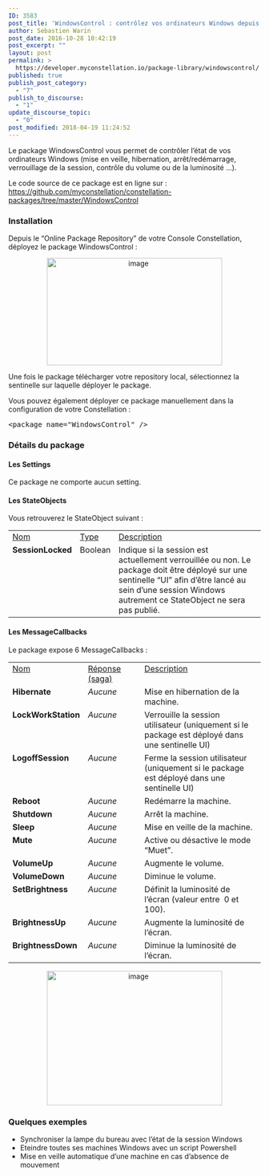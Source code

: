 ```yaml
---
ID: 3583
post_title: 'WindowsControl : contrôlez vos ordinateurs Windows depuis Constellation'
author: Sebastien Warin
post_date: 2016-10-28 10:42:19
post_excerpt: ""
layout: post
permalink: >
  https://developer.myconstellation.io/package-library/windowscontrol/
published: true
publish_post_category:
  - "7"
publish_to_discourse:
  - "1"
update_discourse_topic:
  - "0"
post_modified: 2018-04-19 11:24:52
---
```

Le package WindowsControl vous permet de contrôler l’état de vos ordinateurs Windows (mise en veille, hibernation, arrêt/redémarrage, verrouillage de la session, contrôle du volume ou de la luminosité …).

Le code source de ce package est en ligne sur : <a href="https://github.com/myconstellation/constellation-packages/tree/master/WindowsControl">https://github.com/myconstellation/constellation-packages/tree/master/WindowsControl</a>
<h3>Installation</h3>
Depuis le “Online Package Repository” de votre Console Constellation, déployez le package WindowsControl :
<p align="center"><a href="https://developer.myconstellation.io/wp-content/uploads/2016/10/image-162.png"><img style="background-image: none; padding-top: 0px; padding-left: 0px; display: inline; padding-right: 0px; border-width: 0px;" title="image" src="https://developer.myconstellation.io/wp-content/uploads/2016/10/image_thumb-146.png" alt="image" width="350" height="214" border="0" /></a></p>
Une fois le package télécharger votre repository local, sélectionnez la sentinelle sur laquelle déployer le package.

Vous pouvez également déployer ce package manuellement dans la configuration de votre Constellation :
<pre class="lang:html5 decode:true">&lt;package name="WindowsControl" /&gt;</pre>
<h3>Détails du package</h3>
<h4>Les Settings</h4>
Ce package ne comporte aucun setting.
<h4>Les StateObjects</h4>
Vous retrouverez le StateObject suivant :
<table border="0" width="100%" cellspacing="0" cellpadding="2">
<tbody>
<tr>
<td valign="top" width="10"><u>Nom</u></td>
<td valign="top" width="10"><u>Type</u></td>
<td valign="top" width="446"><u>Description</u></td>
</tr>
<tr>
<td valign="top" width="10"><strong>SessionLocked</strong></td>
<td valign="top" width="10">Boolean</td>
<td valign="top" width="446">Indique si la session est actuellement verrouillée ou non. Le package doit être déployé sur une sentinelle “UI” afin d’être lancé au sein d’une session Windows autrement ce StateObject ne sera pas publié.</td>
</tr>
</tbody>
</table>
<h4 align="left">Les MessageCallbacks</h4>
Le package expose 6 MessageCallbacks :
<table border="0" width="100%" cellspacing="0" cellpadding="2">
<tbody>
<tr>
<td valign="top" width="10"><u>Nom</u></td>
<td valign="top" width="141"><u>Réponse (saga)</u></td>
<td valign="top" width="407"><u>Description</u></td>
</tr>
<tr>
<td valign="top" width="10"><strong>Hibernate</strong></td>
<td valign="top" width="141"><em>Aucune</em></td>
<td valign="top" width="407">Mise en hibernation de la machine.</td>
</tr>
<tr>
<td valign="top" width="10"><strong>LockWorkStation</strong></td>
<td valign="top" width="141"><em>Aucune</em></td>
<td valign="top" width="407">Verrouille la session utilisateur (uniquement si le package est déployé dans une sentinelle UI)</td>
</tr>
<tr>
<td valign="top" width="10"><strong>LogoffSession</strong> <i></i></td>
<td valign="top" width="141"><em>Aucune</em></td>
<td valign="top" width="407">Ferme la session utilisateur (uniquement si le package est déployé dans une sentinelle UI)</td>
</tr>
<tr>
<td valign="top" width="10"><strong>Reboot</strong> <i></i></td>
<td valign="top" width="141"><em>Aucune</em></td>
<td valign="top" width="407">Redémarre la machine.</td>
</tr>
<tr>
<td valign="top" width="10"><strong>Shutdown</strong></td>
<td valign="top" width="141"><em>Aucune</em></td>
<td valign="top" width="407">Arrêt la machine.</td>
</tr>
<tr>
<td valign="top" width="10"><strong>Sleep</strong></td>
<td valign="top" width="141"><em>Aucune</em></td>
<td valign="top" width="407">Mise en veille de la machine.</td>
</tr>
<tr>
<td valign="top" width="10"><strong>Mute</strong></td>
<td valign="top" width="141"><em>Aucune</em></td>
<td valign="top" width="407">Active ou désactive le mode “Muet”.</td>
</tr>
<tr>
<td valign="top" width="10"><strong>VolumeUp</strong></td>
<td valign="top" width="141"><em>Aucune</em></td>
<td valign="top" width="407">Augmente le volume.</td>
</tr>
<tr>
<td valign="top" width="10"><strong>VolumeDown</strong></td>
<td valign="top" width="141"><em>Aucune</em></td>
<td valign="top" width="407">Diminue le volume.</td>
</tr>
<tr>
<td valign="top" width="10"><strong>SetBrightness</strong></td>
<td valign="top" width="141"><em>Aucune</em></td>
<td valign="top" width="407">Définit la luminosité de l’écran (valeur entre  0 et 100).</td>
</tr>
<tr>
<td valign="top" width="10"><strong>BrightnessUp</strong></td>
<td valign="top" width="141"><em>Aucune</em></td>
<td valign="top" width="407">Augmente la luminosité de l’écran.</td>
</tr>
<tr>
<td valign="top" width="10"><strong>BrightnessDown</strong></td>
<td valign="top" width="141"><em>Aucune</em></td>
<td valign="top" width="407">Diminue la luminosité de l’écran.</td>
</tr>
</tbody>
</table>
<p align="center"><a href="https://developer.myconstellation.io/wp-content/uploads/2016/10/image-163.png"><img style="background-image: none; padding-top: 0px; padding-left: 0px; display: inline; padding-right: 0px; border-width: 0px;" title="image" src="https://developer.myconstellation.io/wp-content/uploads/2016/10/image_thumb-147.png" alt="image" width="350" height="268" border="0" /></a></p>

<h3 align="left">Quelques exemples</h3>
<ul>
 	<li>Synchroniser la lampe du bureau avec l’état de la session Windows</li>
 	<li>Eteindre toutes ses machines Windows avec un script Powershell</li>
 	<li>Mise en veille automatique d’une machine en cas d’absence de mouvement</li>
</ul>